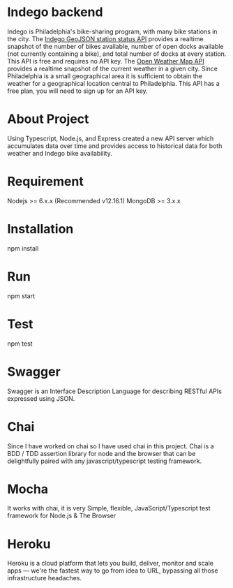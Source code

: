 # Indego backend
Indego is Philadelphia's bike-sharing program, with many bike stations in the city. The [Indego GeoJSON station status API](https://www.rideindego.com/stations/json/) provides a realtime snapshot of
the number of bikes available, number of open docks available (not currently containing a bike), and total number of docks at every station. This API is free and requires no API key. The
[Open Weather Map API](https://openweathermap.org/current#name) provides a realtime snapshot of the current weather in a given city. Since Philadelphia is a small geographical area it is sufficient to
obtain the weather for a geographical location central to Philadelphia. This API has a free plan, you will need to sign up for an API key.
# About Project
Using Typescript, Node.js, and Express created a new API server which accumulates data over time and provides access to historical data for both weather and Indego bike availability.
# Requirement
Nodejs >= 6.x.x (Recommended v12.16.1) MongoDB >= 3.x.x
# Installation
npm install
# Run
npm start
# Test
npm test
# Swagger
Swagger is an Interface Description Language for describing RESTful APIs expressed using JSON.
# Chai
Since I have worked on chai so I have used chai in this project. Chai is a BDD / TDD assertion library for node and the browser that can be delightfully paired with any javascript/typescript testing framework.
# Mocha
It works with chai, it is very Simple, flexible, JavaScript/Typescript test framework for Node.js & The Browser 
# Heroku
Heroku is a cloud platform that lets you build, deliver, monitor and scale apps — we're the fastest way to go from idea to URL, bypassing all those infrastructure headaches.
